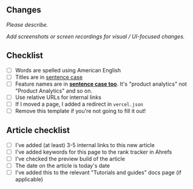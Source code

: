 ## Changes

*Please describe.*

*Add screenshots or screen recordings for visual / UI-focused changes.*

## Checklist

- [ ] Words are spelled using American English
- [ ] Titles are in [sentence case](https://apastyle.apa.org/style-grammar-guidelines/capitalization/sentence-case)
- [ ] Feature names are in **[sentence case too](https://apastyle.apa.org/style-grammar-guidelines/capitalization/sentence-case)**. It's "product analytics" not "Product Analytics" and so on.
- [ ] Use relative URLs for internal links
- [ ] If I moved a page, I added a redirect in `vercel.json`
- [ ] Remove this template if you're not going to fill it out!

## Article checklist

- [ ] I've added (at least) 3-5 internal links to this new article
- [ ] I've added keywords for this page to the rank tracker in Ahrefs
- [ ] I've checked the preview build of the article
- [ ] The date on the article is today's date
- [ ] I've added this to the relevant "Tutorials and guides" docs page (if applicable)
